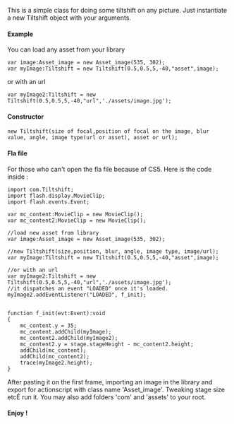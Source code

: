 This is a simple class for doing some tiltshift on any picture.Just instantiate a new Tiltshift object with your arguments.#### Example ####You can load any asset from your library	var image:Asset_image = new Asset_image(535, 302);	var myImage:Tiltshift = new Tiltshift(0.5,0.5,5,-40,"asset",image);or with an url	var myImage2:Tiltshift = new Tiltshift(0.5,0.5,5,-40,"url",'./assets/image.jpg');#### Constructor ####	new Tiltshift(size of focal,position of focal on the image, blur value, angle, image type(url or asset), asset or url);#### Fla file ####For those who can't open the fla file because of CS5.Here is the code inside :	import com.Tiltshift;	import flash.display.MovieClip;	import flash.events.Event;	var mc_content:MovieClip = new MovieClip();	var mc_content2:MovieClip = new MovieClip();	//load new asset from library	var image:Asset_image = new Asset_image(535, 302);	//new Tiltshift(size,position, blur, angle, image type, image/url);	var myImage:Tiltshift = new Tiltshift(0.5,0.5,5,-40,"asset",image);	//or with an url	var myImage2:Tiltshift = new Tiltshift(0.5,0.5,5,-40,"url",'./assets/image.jpg');	//it dispatches an event "LOADED" once it's loaded.	myImage2.addEventListener("LOADED", f_init);	function f_init(evt:Event):void	{		mc_content.y = 35;		mc_content.addChild(myImage);		mc_content2.addChild(myImage2);		mc_content2.y = stage.stageHeight - mc_content2.height;		addChild(mc_content);		addChild(mc_content2);		trace(myImage2.height);	}After pasting it on the first frame, importing an image in the library and export for actionscript with class name 'Asset_image'.Tweaking stage size etcÉ run it.You may also add folders 'com' and 'assets' to your root.#### Enjoy ! ####